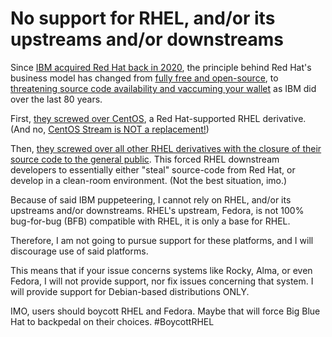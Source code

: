 # No support for RHEL, and/or its upstreams and/or downstreams

Since [IBM acquired Red Hat back in 2020](https://www.redhat.com/en/ibm), the principle behind Red Hat's business model has changed from [fully free and open-source](https://www.redhat.com/en/about/open-source),
to [threatening source code availability and vaccuming your wallet](https://www.redhat.com/en/blog/furthering-evolution-centos-stream) as IBM did over the last 80 years.

First, [they screwed over CentOS](https://arstechnica.com/gadgets/2021/01/on-the-death-of-centos-red-hat-liaison-brian-exelbierd-speaks/), a Red Hat-supported RHEL derivative. 
(And no, [CentOS Stream is NOT a replacement!](https://arstechnica.com/gadgets/2020/12/centos-shifts-from-red-hat-unbranded-to-red-hat-beta/))

Then, [they screwed over all other RHEL derivatives with the closure of their source code to the general public](https://www.redhat.com/en/blog/furthering-evolution-centos-stream).
This forced RHEL downstream developers to essentially either "steal" source-code from Red Hat, or develop in a clean-room environment. (Not the best situation, imo.)

Because of said IBM puppeteering, I cannot rely on RHEL, and/or its upstreams and/or downstreams.
RHEL's upstream, Fedora, is not 100% bug-for-bug (BFB) compatible with RHEL, it is only a base for RHEL.

Therefore, I am not going to pursue support for these platforms, and I will discourage use of said platforms.

This means that if your issue concerns systems like Rocky, Alma, or even Fedora, I will not provide support, nor fix issues concerning that system.
I will provide support for Debian-based distributions ONLY.

IMO, users should boycott RHEL and Fedora. Maybe that will force Big Blue Hat to backpedal on their choices. #BoycottRHEL


